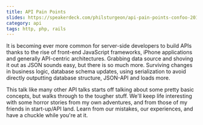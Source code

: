 ```yaml
---
title: API Pain Points
slides: https://speakerdeck.com/philsturgeon/api-pain-points-confoo-2015
category: api
tags: http, php, rails
---
```


It is becoming ever more common for server-side developers to build APIs thanks to the rise of front-end JavaScript
frameworks, iPhone applications and generally API-centric architectures. Grabbing data source and shoving it out as
JSON sounds easy, but there is so much more. Surviving changes in business logic, database schema updates, using
serialization to avoid directly outputting database structure, JSON-API and loads more.

This talk like many other API talks starts off talking about some pretty basic concepts, but walks through to the tougher
stuff. We'll keep life interesting with some horror stories from my own adventures, and from those of my friends in
start-up/API land. Learn from our mistakes, our experiences, and have a chuckle while you're at it. 
